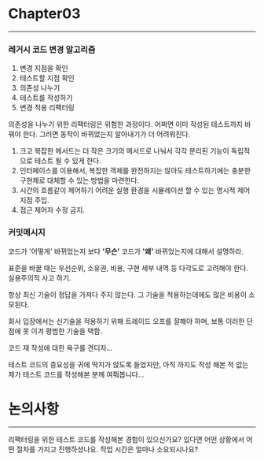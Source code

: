 # Chapter03

---

### 레거시 코드 변경 알고리즘

1. 변경 지점을 확인
2. 테스트할 지점 확인
3. 의존성 나누기
4. 테스트를 작성하기
5. 변경 적용 리팩터링

의존성을 나누기 위한 리팩터링은 위험한 과정이다. 어쩌면 이미 작성된 테스트까지 바꿔야 한다. 그러면 동작이 바뀌었는지 알아내기가 더 어려워진다.

1. 크고 복잡한 메서드는 더 작은 크기의 메서드로 나눠서 각각 분리된 기능이 독립적으로 테스트 될 수 있게 한다.
2. 인터페이스를 이용해서, 복잡한 객체를 완전하지는 않아도 테스트하기에는 충분한 구현체로 대체할 수 있는 방법을 마련한다.
3. 시간의 흐름같이 제어하기 어려운 실행 환경을 시뮬레이션 할 수 있는 명시적 제어 지점 주입.
4. 접근 제어자 수정 금지.

### 커밋메시지

코드가 '어떻게' 바뀌었는지 보다 **'무슨'** 코드가 **'왜'** 바뀌었는지에 대해서 설명하라.

표준을 바꿀 때는 우선순위, 소유권, 비용, 구현 세부 내역 등 다각도로 고려해야 한다. 실용주의적 사고 하기.

항상 최신 기술이 정답을 가져다 주지 않는다. 그 기술을 적용하는데에도 많은 비용이 소모된다.

회사 입장에서는 신기술을 적용하기 위해 트레이드 오프를 잘해야 하며, 보통 이러한 단점에 못 이겨 평범한 기술을 택함.

코드 재 작성에 대한 욕구를 견디자…

테스트 코드의 중요성을 귀에 딱지가 앉도록 들었지만, 아직 까지도 작성 해본 적 없는 제가 테스트 코드를 작성해본 분께 여쭤봅니다...

# 논의사항

---

리팩터링을 위한 테스트 코드를 작성해본 경험이 있으신가요? 있다면 어떤 상황에서 어떤 절차를 가지고 진행하셨나요. 작업 시간은 얼마나 소요되시나요?